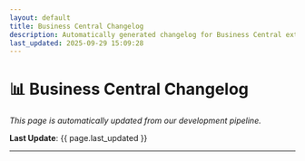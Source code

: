 ```yaml
---
layout: default
title: Business Central Changelog
description: Automatically generated changelog for Business Central extensions
last_updated: 2025-09-29 15:09:28
---
```


# 📊 Business Central Changelog

*This page is automatically updated from our development pipeline.*

**Last Update**: {{ page.last_updated }}

---

<!-- Changelog content will be inserted here automatically -->

<!-- This file will be automatically updated by the changelog generation script -->
